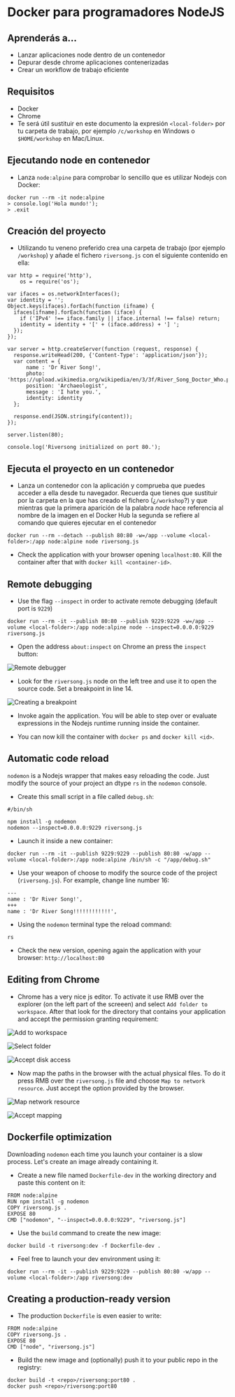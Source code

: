 # Docker para programadores NodeJS

## Aprenderás a...

* Lanzar aplicaciones node dentro de un contenedor
* Depurar desde chrome aplicaciones contenerizadas
* Crear un workflow de trabajo eficiente 

## Requisitos

* Docker 
* Chrome
* Te será útil sustituir en este documento la expresión `<local-folder>` por tu carpeta de trabajo, por ejemplo `/c/workshop` en Windows o `$HOME/workshop` en Mac/Linux.

## Ejecutando node en contenedor

* Lanza `node:alpine` para comprobar lo sencillo que es utilizar Nodejs con Docker:

```
docker run --rm -it node:alpine
> console.log('Hola mundo!');
> .exit
```

## Creación del proyecto

* Utilizando tu veneno preferido crea una carpeta de trabajo (por ejemplo `/workshop`) y añade el fichero `riversong.js` con el siguiente contenido en ella:

```
var http = require('http'),
    os = require('os');

var ifaces = os.networkInterfaces();
var identity = '';
Object.keys(ifaces).forEach(function (ifname) {
  ifaces[ifname].forEach(function (iface) {
    if ('IPv4' !== iface.family || iface.internal !== false) return;
    identity = identity + '[' + (iface.address) + '] ';
  });
});

var server = http.createServer(function (request, response) {
  response.writeHead(200, {'Content-Type': 'application/json'});
  var content = {
      name : 'Dr River Song!',
      photo: 'https://upload.wikimedia.org/wikipedia/en/3/3f/River_Song_Doctor_Who.png',
      position: 'Archaeologist',
      message : 'I hate you.',
      identity: identity
  };

  response.end(JSON.stringify(content));
});

server.listen(80);

console.log('Riversong initialized on port 80.');
```

## Ejecuta el proyecto en un contenedor

* Lanza un contenedor con la aplicación y comprueba que puedes acceder a ella desde tu navegador. Recuerda que tienes que sustituir <local-folder> por la carpeta en la que has creado el fichero (¿`/workshop`?) y que mientras que la primera aparición de la palabra *node* hace referencia al nombre de la imagen en el Docker Hub la segunda se refiere al comando que quieres ejecutar en el contenedor

```
docker run --rm --detach --publish 80:80 -w=/app --volume <local-folder>:/app node:alpine node riversong.js
```

* Check the application with your browser opening `localhost:80`. Kill the container after that with `docker kill <container-id>`.

## Remote debugging

* Use the flag `--inspect` in order to activate remote debugging (default port is `9229`)

```
docker run --rm -it --publish 80:80 --publish 9229:9229 -w=/app --volume <local-folder>:/app node:alpine node --inspect=0.0.0.0:9229 riversong.js
```

* Open the address `about:inspect` on Chrome an press the `inspect` button:

![Remote debugger](media/10-chrome-inspect.png)

* Look for the `riversong.js` node on the left tree and use it to open the source code. Set a breakpoint in line 14.

![Creating a breakpoint](media/20-breakpoint.png)

* Invoke again the application. You will be able to step over or evaluate expressions in the Nodejs runtime running inside the container.

* You can now kill the container with `docker ps` and `docker kill <id>`.

## Automatic code reload

`nodemon` is a Nodejs wrapper that makes easy reloading the code. Just modify the source of your project an dtype `rs` in the `nodemon` console.

* Create this small script in a file called `debug.sh`:

```
#/bin/sh

npm install -g nodemon
nodemon --inspect=0.0.0.0:9229 riversong.js
```

* Launch it inside a new container:

```
docker run --rm -it --publish 9229:9229 --publish 80:80 -w/app --volume <local-folder>:/app node:alpine /bin/sh -c "/app/debug.sh" 
```

* Use your weapon of choose to modify the source code of the project (`riversong.js`). For example, change line number 16:

```
---
name : 'Dr River Song!',
+++
name : 'Dr River Song!!!!!!!!!!!!',
```

* Using the `nodemon` terminal type the reload command:

```
rs
```

* Check the new version, opening again the application with your browser: `http://localhost:80`

## Editing from Chrome

* Chrome has a very nice js editor. To activate it use RMB over the explorer (on the left part of the screeen) and select `Add folder to workspace`. After that look for the directory that contains your application and accept the permission granting requirement:

![Add to workspace](images/30-workspace.png)

![Select folder](images/40-allow.png)

![Accept disk access](images/50-allow.png)

* Now map the paths in the browser with the actual physical files. To do it press RMB over the `riversong.js` file and choose `Map to network resource`. Just accept the option provided by the browser.

![Map network resource](images/60-map.png)
 
![Accept mapping](images/70-accept-mapping.png)

## Dockerfile optimization

Downloading `nodemon` each time you launch your container is a slow process. Let's create an image already containing it.

* Create a new file named `Dockerfile-dev` in the working directory and paste this content on it:

```
FROM node:alpine
RUN npm install -g nodemon
COPY riversong.js .
EXPOSE 80
CMD ["nodemon", "--inspect=0.0.0.0:9229", "riversong.js"]
```

* Use the `build` command to create the new image:

```
docker build -t riversong:dev -f Dockerfile-dev . 
```

* Feel free to launch your dev environment using it:

```
docker run --rm -it --publish 9229:9229 --publish 80:80 -w/app --volume <local-folder>:/app riversong:dev
```

## Creating a production-ready version

* The production `Dockerfile` is even easier to write:

```
FROM node:alpine
COPY riversong.js .
EXPOSE 80 
CMD ["node", "riversong.js"]
```

* Build the new image and (optionally) push it to your public repo in the registry:

```
docker build -t <repo>/riversong:port80 .
docker push <repo>/riversong:port80
```




